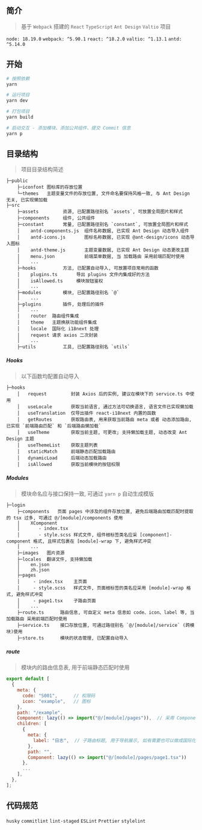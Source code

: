 ## 简介

> 基于 `Webpack` 搭建的 `React` `TypeScript` `Ant Design` `Valtio` 项目

`node: 18.19.0` `webpack: ^5.90.1` `react: ^18.2.0` `valtio: ^1.13.1` `antd: ^5.14.0`

## 开始

```bash
# 按照依赖
yarn

# 运行项目
yarn dev

# 打包项目
yarn build

# 启动交互 - 添加模块、添加公共组件、提交 Commit 信息
yarn p
```

## 目录结构

> 项目目录结构简述

```text
├─public
    ├─iconfont 图标库的存放位置
    └─themes   主题变量文件的存放位置, 文件命名要保持风格一致, 与 Ant Design 无关, 已实现懒加载
├─src
    ├─assets         资源, 已配置路径别名 `assets`, 可放置全局图片和样式
    ├─components     组件, 公共组件
    ├─constant       常量, 已配置路径别名 `constant`, 可放置全局图片和样式
    │    antd-components.js  组件名称数据, 已实现 Ant Design 动态导入组件
    │    antd-icons.js       图标名称数据, 已实现 @ant-design/icons 动态导入图标
    │    antd-theme.js       主题变量数据, 已实现 Ant Design 动态更改主题
    │    menu.json           前端菜单数据, 当 加载路由 采用前端匹配时使用
    │    ...
    ├─hooks          方法, 已配置自动导入, 可放置项目常用的函数
    │    plugins.ts       导出 plugins 文件内集成好的方法
    │    isAllowed.ts     模块按钮鉴权
    │    ...
    ├─modules        模块, 已配置路径别名 `@`
    │    ...
    ├─plugins        插件, 处理后的插件
    │    ...
    │    router  路由组件集成
    │    theme   主题换肤功能组件集成
    │    locale  国际化 i18next 处理
    │    request 请求 axios 二次封装
    │    ...
    ├─utils          工具, 已配置路径别名 `utils`

```

##### Hooks

> 以下函数均配置自动导入

```text
├─hooks
    │   request         封装 Axios 后的实例, 建议在模块下的 service.ts 中使用
    │   useLocale       获取当前语言, 通过方法可切换语言, 语言文件已实现懒加载
    │   useTranslation  仅导出插件 react-i18next 内置的函数
    │   getRoutes       获取路由表, 用来获取当前路由 meta 或者 动态添加路由, 已实现 `前端路由匹配` 和 `后端路由懒加载`
    │   useTheme        获取当前主题, 可更改; 支持懒加载主题, 动态改变 Ant Design 主题
    │   useThemeList    获取主题列表
    │   staticMatch     前端静态匹配加载路由
    │   dynamicLoad     后端动态加载路由
    │   isAllowed       获取当前模块的按钮权限
```

##### Modules

> 模块命名应与接口保持一致, 可通过 `yarn p` 自动生成模版

```text
├─login
    ├─components   页面 pages 中涉及的组件存放位置, 避免后端路由加载匹配时提取的 tsx 过多, 可通过 @/[module]/components 使用
    │    XComponent
    │       - index.tsx
    │       - style.scss 样式文件, 组件根标签类名应采 [component]-component 格式, 且样式包裹在 [module]-wrap 下, 避免样式冲突
    │    ...
    ├─images   图片资源
    ├─locales  翻译文件, 支持懒加载
    │    en.json
    │    zh.json
    ├─pages
    │     - index.tsx    主页面
    │     - style.scss   样式文件, 页面根标签的类名应采用 [module]-wrap 格式, 避免样式冲突
    │     - page1.tsx    子路由页面
    │    ...
    ├─route.ts      路由信息, 可自定义 meta 信息如 code、icon、label 等, 当 加载路由 采用前端匹配时使用
    ├─service.ts    接口存放位置, 可通过路径别名 `@/[module]/service` (跨模块)使用
    ├─store.ts      模块的状态管理, 已配置自动导入
```

##### route

> 模块内的路由信息表, 用于前端静态匹配时使用

```javascript
export default [
  {
    meta: {
      code: "S001",      // 权限码
      icon: "example",   // 图标
    },
    path: "/example",
    Component: lazy(() => import("@/[module]/pages")),  // 采用 Component lazy 的方式懒加载组件
    children: [
      {
        meta: {
          label: "日志",  // 子路由标题, 用于导航展示, 如有需要也可以做成国际化
        },
        path: "",
        Component: lazy(() => import("@/[module]/pages/page1.tsx"))
      },
      ...
    ],
  },
];
```

## 代码规范

`husky` `commitlint` `lint-staged` `ESLint` `Prettier` `stylelint`
